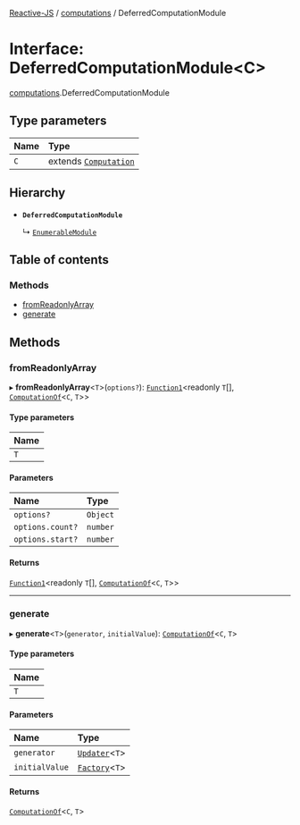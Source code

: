 [Reactive-JS](../README.md) / [computations](../modules/computations.md) / DeferredComputationModule

# Interface: DeferredComputationModule\<C\>

[computations](../modules/computations.md).DeferredComputationModule

## Type parameters

| Name | Type |
| :------ | :------ |
| `C` | extends [`Computation`](computations.Computation.md) |

## Hierarchy

- **`DeferredComputationModule`**

  ↳ [`EnumerableModule`](collections_Enumerable.EnumerableModule.md)

## Table of contents

### Methods

- [fromReadonlyArray](computations.DeferredComputationModule.md#fromreadonlyarray)
- [generate](computations.DeferredComputationModule.md#generate)

## Methods

### fromReadonlyArray

▸ **fromReadonlyArray**\<`T`\>(`options?`): [`Function1`](../modules/functions.md#function1)\<readonly `T`[], [`ComputationOf`](../modules/computations.md#computationof)\<`C`, `T`\>\>

#### Type parameters

| Name |
| :------ |
| `T` |

#### Parameters

| Name | Type |
| :------ | :------ |
| `options?` | `Object` |
| `options.count?` | `number` |
| `options.start?` | `number` |

#### Returns

[`Function1`](../modules/functions.md#function1)\<readonly `T`[], [`ComputationOf`](../modules/computations.md#computationof)\<`C`, `T`\>\>

___

### generate

▸ **generate**\<`T`\>(`generator`, `initialValue`): [`ComputationOf`](../modules/computations.md#computationof)\<`C`, `T`\>

#### Type parameters

| Name |
| :------ |
| `T` |

#### Parameters

| Name | Type |
| :------ | :------ |
| `generator` | [`Updater`](../modules/functions.md#updater)\<`T`\> |
| `initialValue` | [`Factory`](../modules/functions.md#factory)\<`T`\> |

#### Returns

[`ComputationOf`](../modules/computations.md#computationof)\<`C`, `T`\>
